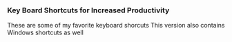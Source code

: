 ### Key Board Shortcuts for Increased Productivity 

These are some of my favorite keyboard shorcuts
This version also contains Windows shortcuts as well
